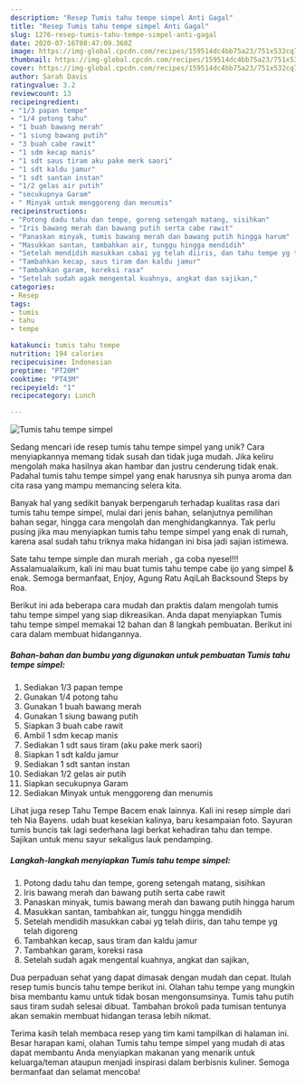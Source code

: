 ```yaml
---
description: "Resep Tumis tahu tempe simpel Anti Gagal"
title: "Resep Tumis tahu tempe simpel Anti Gagal"
slug: 1276-resep-tumis-tahu-tempe-simpel-anti-gagal
date: 2020-07-16T08:47:09.368Z
image: https://img-global.cpcdn.com/recipes/159514dc4bb75a23/751x532cq70/tumis-tahu-tempe-simpel-foto-resep-utama.jpg
thumbnail: https://img-global.cpcdn.com/recipes/159514dc4bb75a23/751x532cq70/tumis-tahu-tempe-simpel-foto-resep-utama.jpg
cover: https://img-global.cpcdn.com/recipes/159514dc4bb75a23/751x532cq70/tumis-tahu-tempe-simpel-foto-resep-utama.jpg
author: Sarah Davis
ratingvalue: 3.2
reviewcount: 13
recipeingredient:
- "1/3 papan tempe"
- "1/4 potong tahu"
- "1 buah bawang merah"
- "1 siung bawang putih"
- "3 buah cabe rawit"
- "1 sdm kecap manis"
- "1 sdt saus tiram aku pake merk saori"
- "1 sdt kaldu jamur"
- "1 sdt santan instan"
- "1/2 gelas air putih"
- "secukupnya Garam"
- " Minyak untuk menggoreng dan menumis"
recipeinstructions:
- "Potong dadu tahu dan tempe, goreng setengah matang, sisihkan"
- "Iris bawang merah dan bawang putih serta cabe rawit"
- "Panaskan minyak, tumis bawang merah dan bawang putih hingga harum"
- "Masukkan santan, tambahkan air, tunggu hingga mendidih"
- "Setelah mendidih masukkan cabai yg telah diiris, dan tahu tempe yg telah digoreng"
- "Tambahkan kecap, saus tiram dan kaldu jamur"
- "Tambahkan garam, koreksi rasa"
- "Setelah sudah agak mengental kuahnya, angkat dan sajikan,"
categories:
- Resep
tags:
- tumis
- tahu
- tempe

katakunci: tumis tahu tempe 
nutrition: 194 calories
recipecuisine: Indonesian
preptime: "PT20M"
cooktime: "PT43M"
recipeyield: "1"
recipecategory: Lunch

---
```



![Tumis tahu tempe simpel](https://img-global.cpcdn.com/recipes/159514dc4bb75a23/751x532cq70/tumis-tahu-tempe-simpel-foto-resep-utama.jpg)

Sedang mencari ide resep tumis tahu tempe simpel yang unik? Cara menyiapkannya memang tidak susah dan tidak juga mudah. Jika keliru mengolah maka hasilnya akan hambar dan justru cenderung tidak enak. Padahal tumis tahu tempe simpel yang enak harusnya sih punya aroma dan cita rasa yang mampu memancing selera kita.

Banyak hal yang sedikit banyak berpengaruh terhadap kualitas rasa dari tumis tahu tempe simpel, mulai dari jenis bahan, selanjutnya pemilihan bahan segar, hingga cara mengolah dan menghidangkannya. Tak perlu pusing jika mau menyiapkan tumis tahu tempe simpel yang enak di rumah, karena asal sudah tahu triknya maka hidangan ini bisa jadi sajian istimewa.

Sate tahu tempe simple dan murah meriah , ga coba nyesel!!! Assalamualaikum, kali ini mau buat tumis tahu tempe cabe ijo yang simpel &amp; enak. Semoga bermanfaat, Enjoy, Agung Ratu AqiLah Backsound Steps by Roa.


Berikut ini ada beberapa cara mudah dan praktis dalam mengolah tumis tahu tempe simpel yang siap dikreasikan. Anda dapat menyiapkan Tumis tahu tempe simpel memakai 12 bahan dan 8 langkah pembuatan. Berikut ini cara dalam membuat hidangannya.

<!--inarticleads1-->

##### Bahan-bahan dan bumbu yang digunakan untuk pembuatan Tumis tahu tempe simpel:

1. Sediakan 1/3 papan tempe
1. Gunakan 1/4 potong tahu
1. Gunakan 1 buah bawang merah
1. Gunakan 1 siung bawang putih
1. Siapkan 3 buah cabe rawit
1. Ambil 1 sdm kecap manis
1. Sediakan 1 sdt saus tiram (aku pake merk saori)
1. Siapkan 1 sdt kaldu jamur
1. Sediakan 1 sdt santan instan
1. Sediakan 1/2 gelas air putih
1. Siapkan secukupnya Garam
1. Sediakan  Minyak untuk menggoreng dan menumis


Lihat juga resep Tahu Tempe Bacem enak lainnya. Kali ini resep simple dari teh Nia Bayens. udah buat kesekian kalinya, baru kesampaian foto. Sayuran tumis buncis tak lagi sederhana lagi berkat kehadiran tahu dan tempe. Sajikan untuk menu sayur sekaligus lauk pendamping. 

<!--inarticleads2-->

##### Langkah-langkah menyiapkan Tumis tahu tempe simpel:

1. Potong dadu tahu dan tempe, goreng setengah matang, sisihkan
1. Iris bawang merah dan bawang putih serta cabe rawit
1. Panaskan minyak, tumis bawang merah dan bawang putih hingga harum
1. Masukkan santan, tambahkan air, tunggu hingga mendidih
1. Setelah mendidih masukkan cabai yg telah diiris, dan tahu tempe yg telah digoreng
1. Tambahkan kecap, saus tiram dan kaldu jamur
1. Tambahkan garam, koreksi rasa
1. Setelah sudah agak mengental kuahnya, angkat dan sajikan,


Dua perpaduan sehat yang dapat dimasak dengan mudah dan cepat. Itulah resep tumis buncis tahu tempe berikut ini. Olahan tahu tempe yang mungkin bisa membantu kamu untuk tidak bosan mengonsumsinya. Tumis tahu putih saus tiram sudah selesai dibuat. Tambahan brokoli pada tumisan tentunya akan semakin membuat hidangan terasa lebih nikmat. 

Terima kasih telah membaca resep yang tim kami tampilkan di halaman ini. Besar harapan kami, olahan Tumis tahu tempe simpel yang mudah di atas dapat membantu Anda menyiapkan makanan yang menarik untuk keluarga/teman ataupun menjadi inspirasi dalam berbisnis kuliner. Semoga bermanfaat dan selamat mencoba!
